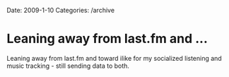 Date: 2009-1-10
Categories: /archive

# Leaning away from last.fm and ...

Leaning away from last.fm and toward ilike for my socialized listening and music tracking - still sending data to both.
